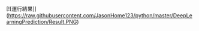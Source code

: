 [![運行結果]] (https://raw.githubusercontent.com/JasonHome123/python/master/DeepLearningPrediction/Result.PNG)
